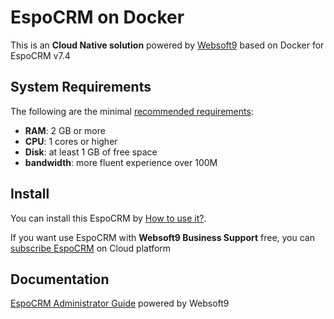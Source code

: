 # EspoCRM on Docker  

This is an **Cloud Native solution** powered by [Websoft9](https://www.websoft9.com) based on Docker for EspoCRM v7.4

## System Requirements

The following are the minimal [recommended requirements](https://docs.espocrm.com/administration/installation-by-script/):

* **RAM**: 2 GB or more
* **CPU**: 1 cores or higher
* **Disk**: at least 1 GB of free space
* **bandwidth**: more fluent experience over 100M  

## Install

You can install this EspoCRM by [How to use it?](https://github.com/Websoft9/docker-library#how-to-use-it).   

If you want use EspoCRM with **Websoft9 Business Support** free, you can [subscribe EspoCRM](https://www.websoft9.com/apps) on Cloud platform

## Documentation

[EspoCRM Administrator Guide](https://support.websoft9.com/docs/espocrm) powered by Websoft9
